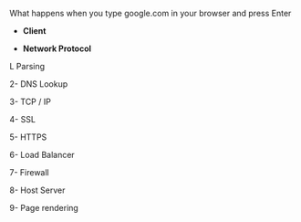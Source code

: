 What happens when you type google.com in your browser and press Enter


-   **Client**


-   **Network Protocol**

L Parsing

2- DNS Lookup

3- TCP / IP

4- SSL

5- HTTPS

6- Load Balancer

7- Firewall

8- Host Server

9- Page rendering


